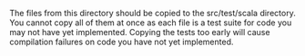 The files from this directory should be copied
to the src/test/scala directory.   You cannot copy all of them at once as
each file is a test suite for code you may not have yet implemented.
Copying the tests too early will cause compilation failures on code
you have not yet implemented.
